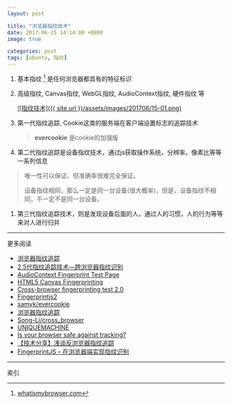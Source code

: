 ```yaml
---
layout: post

title: "浏览器指纹技术"
date: 2017-06-15 14:14:00 +0800
image: true

categories: post
tags: [ubuntu, 指纹]
---
```


1. 基本指纹 [^1] 是任何浏览器都具有的特征标识

1. 高级指纹, Canvas指纹, WebGL指纹, AudioContext指纹, 硬件指纹 等

    [![指纹技术]({{ site.url }}/assets/images/201706/15-01.png)](http://yinzhicao.org/TrackingFree/crossbrowsertracking_NDSS17.pdf "图片来源")

1. 第一代指纹追踪, Cookie这类的服务端在客户端设置标志的追踪技术
    >**evercookie** 是cookie的加强版

1. 第二代指纹追踪是设备指纹技术，通过js获取操作系统，分辨率，像素比等等一系列信息
  >唯一性可以保证，但准确率很难完全保证。
  >
  >设备指纹相同，那么一定是同一台设备(很大概率)，但是，设备指纹不相同，不一定不是同一台设备。

1. 第三代指纹追踪技术，则是发现设备后面的人，通过人的习惯，人的行为等等来对人进行归并


---
更多阅读
- [浏览器指纹追踪](http://paper.seebug.org/229/)
- [2.5代指纹追踪技术—跨浏览器指纹识别](http://chengable.com/index.php/archives/317/)
- [AudioContext Fingerprint Test Page](https://audiofingerprint.openwpm.com/)
- [HTML5 Canvas Fingerprinting](https://browserleaks.com/canvas)
- [Cross-browser fingerprinting test 2.0](https://fingerprint.pet-portal.eu/)
- [Fingerprintjs2](http://valve.github.io/fingerprintjs2/)
- [samyk/evercookie](https://github.com/samyk/evercookie)
- [浏览器指纹追踪](https://nanshihui.github.io/2017/03/21/browser-fingerprint/#)
- [Song-Li/cross_browser](https://github.com/Song-Li/cross_browser)
- [UNIQUEMACHINE](http://uniquemachine.org/)
- [Is your browser safe against tracking?](https://panopticlick.eff.org/)
- [【技术分享】浅谈反浏览器指纹追踪](http://bobao.360.cn/learning/detail/3760.html)
- [FingerprintJS – 在浏览器端实现指纹识别](http://www.yyyweb.com/3070.html)

---
索引

[^1]: [whatismybrowser.com](https://www.whatismybrowser.com/)
